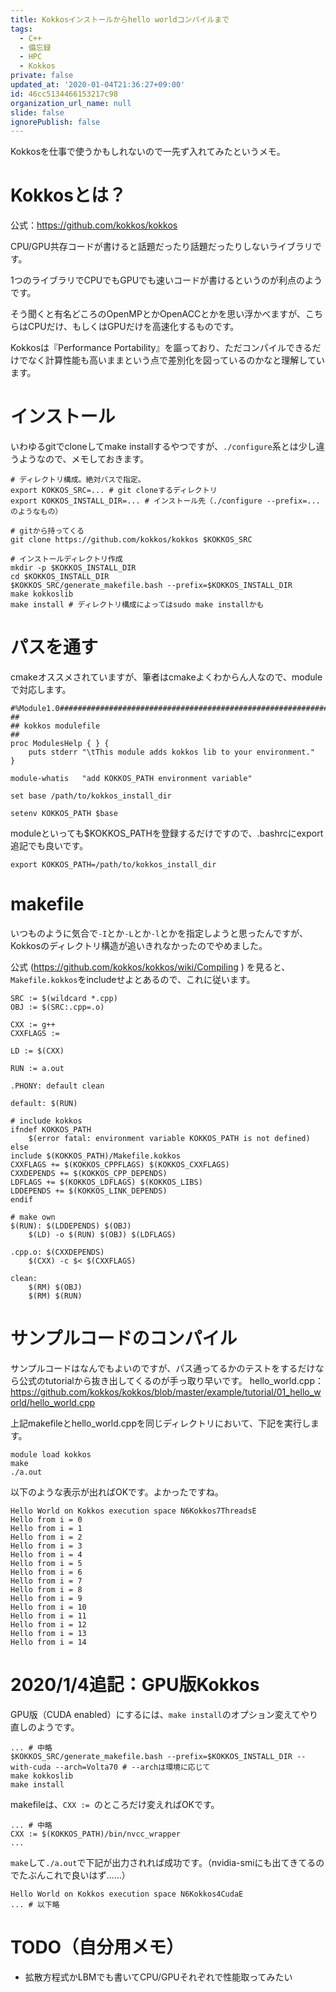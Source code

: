 ```yaml
---
title: Kokkosインストールからhello worldコンパイルまで
tags:
  - C++
  - 備忘録
  - HPC
  - Kokkos
private: false
updated_at: '2020-01-04T21:36:27+09:00'
id: 46cc5134466153217c98
organization_url_name: null
slide: false
ignorePublish: false
---
```

Kokkosを仕事で使うかもしれないので一先ず入れてみたというメモ。

# Kokkosとは？

公式：https://github.com/kokkos/kokkos

CPU/GPU共存コードが書けると話題だったり話題だったりしないライブラリです。

1つのライブラリでCPUでもGPUでも速いコードが書けるというのが利点のようです。

そう聞くと有名どころのOpenMPとかOpenACCとかを思い浮かべますが、こちらはCPUだけ、もしくはGPUだけを高速化するものです。

Kokkosは『Performance Portability』を謳っており、ただコンパイルできるだけでなく計算性能も高いままという点で差別化を図っているのかなと理解しています。

# インストール

いわゆるgitでcloneしてmake installするやつですが、`./configure`系とは少し違うようなので、メモしておきます。

``` bash:console
# ディレクトリ構成。絶対パスで指定。
export KOKKOS_SRC=... # git cloneするディレクトリ
export KOKKOS_INSTALL_DIR=... # インストール先（./configure --prefix=...のようなもの）

# gitから持ってくる
git clone https://github.com/kokkos/kokkos $KOKKOS_SRC

# インストールディレクトリ作成
mkdir -p $KOKKOS_INSTALL_DIR
cd $KOKKOS_INSTALL_DIR
$KOKKOS_SRC/generate_makefile.bash --prefix=$KOKKOS_INSTALL_DIR
make kokkoslib
make install # ディレクトリ構成によってはsudo make installかも
```

# パスを通す

cmakeオススメされていますが、筆者はcmakeよくわからん人なので、moduleで対応します。

``` tcl:modulefiles/kokkos
#%Module1.0######################################################################
##
## kokkos modulefile
##
proc ModulesHelp { } {
    puts stderr "\tThis module adds kokkos lib to your environment."
}

module-whatis   "add KOKKOS_PATH environment variable"

set base /path/to/kokkos_install_dir

setenv KOKKOS_PATH $base
```

moduleといっても$KOKKOS_PATHを登録するだけですので、.bashrcにexport追記でも良いです。

``` bash:.bashrc
export KOKKOS_PATH=/path/to/kokkos_install_dir
```

# makefile

いつものように気合で`-I`とか`-L`とか`-l`とかを指定しようと思ったんですが、Kokkosのディレクトリ構造が追いきれなかったのでやめました。

公式 (https://github.com/kokkos/kokkos/wiki/Compiling ) を見ると、
`Makefile.kokkos`をincludeせよとあるので、これに従います。

``` makefile:makefile
SRC := $(wildcard *.cpp)
OBJ := $(SRC:.cpp=.o)

CXX := g++
CXXFLAGS :=

LD := $(CXX)

RUN := a.out

.PHONY: default clean

default: $(RUN)

# include kokkos
ifndef KOKKOS_PATH
	$(error fatal: environment variable KOKKOS_PATH is not defined)
else
include $(KOKKOS_PATH)/Makefile.kokkos
CXXFLAGS += $(KOKKOS_CPPFLAGS) $(KOKKOS_CXXFLAGS)
CXXDEPENDS += $(KOKKOS_CPP_DEPENDS)
LDFLAGS += $(KOKKOS_LDFLAGS) $(KOKKOS_LIBS)
LDDEPENDS += $(KOKKOS_LINK_DEPENDS)
endif

# make own
$(RUN): $(LDDEPENDS) $(OBJ)
	$(LD) -o $(RUN) $(OBJ) $(LDFLAGS)

.cpp.o: $(CXXDEPENDS)
	$(CXX) -c $< $(CXXFLAGS)

clean:
	$(RM) $(OBJ)
	$(RM) $(RUN)

```

# サンプルコードのコンパイル

サンプルコードはなんでもよいのですが、パス通ってるかのテストをするだけなら公式のtutorialから抜き出してくるのが手っ取り早いです。
hello_world.cpp：https://github.com/kokkos/kokkos/blob/master/example/tutorial/01_hello_world/hello_world.cpp

上記makefileとhello_world.cppを同じディレクトリにおいて、下記を実行します。

``` bash:console
module load kokkos
make
./a.out
```

以下のような表示が出ればOKです。よかったですね。

``` console
Hello World on Kokkos execution space N6Kokkos7ThreadsE
Hello from i = 0
Hello from i = 1
Hello from i = 2
Hello from i = 3
Hello from i = 4
Hello from i = 5
Hello from i = 6
Hello from i = 7
Hello from i = 8
Hello from i = 9
Hello from i = 10
Hello from i = 11
Hello from i = 12
Hello from i = 13
Hello from i = 14
```

# 2020/1/4追記：GPU版Kokkos

GPU版（CUDA enabled）にするには、`make install`のオプション変えてやり直しのようです。

``` bash:console
... # 中略
$KOKKOS_SRC/generate_makefile.bash --prefix=$KOKKOS_INSTALL_DIR --with-cuda --arch=Volta70 # --archは環境に応じて
make kokkoslib
make install
```

makefileは、`CXX := `のところだけ変えればOKです。

``` makefile:makefile
... # 中略
CXX := $(KOKKOS_PATH)/bin/nvcc_wrapper
...
```

`make`して`./a.out`で下記が出力されれば成功です。（nvidia-smiにも出てきてるのでたぶんこれで良いはず……）

``` console
Hello World on Kokkos execution space N6Kokkos4CudaE
... # 以下略
```

# TODO（自分用メモ）

- 拡散方程式かLBMでも書いてCPU/GPUそれぞれで性能取ってみたい
